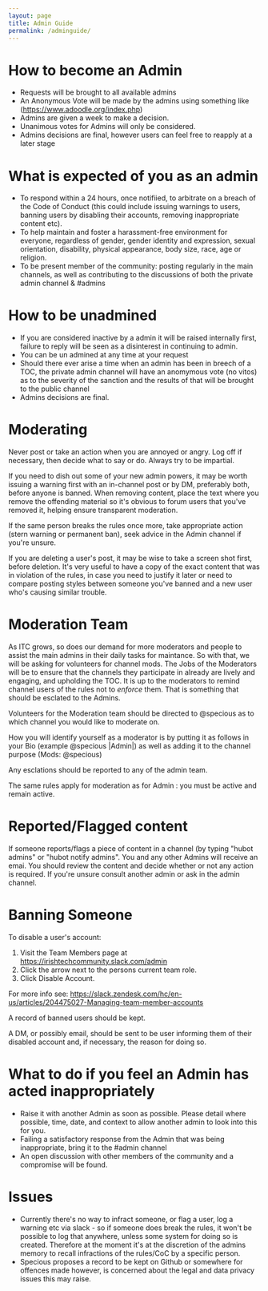 ```yaml
---
layout: page
title: Admin Guide
permalink: /adminguide/
---
```


# How to become an Admin 

- Requests will be brought to all available admins 
- An Anonymous Vote will be made by the admins using something like (https://www.adoodle.org/index.php)
- Admins are given a week to make a decision.
- Unanimous votes for Admins will only be considered. 
- Admins decisions are final, however users can feel free to reapply at a later stage

# What is expected of you as an admin
- To respond within a 24 hours, once notifiied, to arbitrate on a breach of the Code of Conduct (this could include issuing warnings to users, banning users by disabling their accounts, removing inappropriate content etc).
- To help maintain and foster a harassment-free environment for everyone, regardless of gender, gender identity and expression, sexual orientation, disability, physical appearance, body size, race, age or religion.
- To be present member of the community: posting regularly in the main channels, as well as contributing to the discussions of both the private admin channel & #admins

# How to be unadmined

- If you are considered inactive by a admin it will be raised internally first, failure to reply will be seen as a disinterest in continuing to admin.
- You can be un admined at any time at your request
- Should there ever arise a time when an admin has been in breech of a TOC, the private admin channel will have an anomymous vote (no vitos) as to the severity of the sanction and the results of that will be brought to the public channel
- Admins decisions are final.


# Moderating

Never post or take an action when you are annoyed or angry.
Log off if necessary, then decide what to say or do. Always try to be impartial.

If you need to dish out some of your new admin powers, it may be worth issuing a warning first with an in-channel post or by DM, preferably both, before anyone is banned. When removing content, place the text <admin snip> where you remove the offending material so it's obvious to forum users that you've removed it, helping ensure transparent moderation.

If the same person breaks the rules once more, take appropriate action (stern warning or permanent ban), seek advice in the Admin channel if you're unsure. 

If you are deleting a user's post, it may be wise to take a screen shot first, before deletion. It's very useful to have a copy of the exact content that was in violation of the rules, in case you need to justify it later or need to compare posting styles between someone you've banned and a new user who's causing similar trouble.

# Moderation Team

As ITC grows, so does our demand for more moderators and people to assist the main admins in their daily tasks for maintance. So with that, we will be asking for volunteers for channel mods. The Jobs of the Moderators will be to ensure that the channels they participate in already are lively and engaging, and upholding the TOC. It is up to the moderators to remind channel users of the rules not to *enforce* them. That is something that should be esclated to the Admins. 

Volunteers for the Moderation team should be directed to @specious as to which channel you would like to moderate on. 

How you will identify yourself as a moderator is by putting it as follows in your Bio (example @specious |Admin|) as well as adding it to the channel purpose (Mods: @specious)

Any esclations should be reported to any of the admin team. 

The same rules apply for moderation as for Admin : you must be active and remain active.

# Reported/Flagged content

If someone reports/flags a piece of content in a channel (by typing "hubot admins" or "hubot notify admins". You and any other Admins will receive an emai. You should review the content and decide whether or not any action is required. If you're unsure consult another admin or ask in the admin channel.

# Banning Someone

To disable a user's account:

1. Visit the Team Members page at https://irishtechcommunity.slack.com/admin
1. Click the arrow next to the persons current team role.
1. Click Disable Account.

For more info see: https://slack.zendesk.com/hc/en-us/articles/204475027-Managing-team-member-accounts

A record of banned users should be kept.

A DM, or possibly email, should be sent to be user informing them of their disabled account and, if necessary, the reason for doing so.

# What to do if you feel an Admin has acted inappropriately 

- Raise it with another Admin as soon as possible. Please detail where possible, time, date, and context to allow another admin to look into this for you.
- Failing a satisfactory response from the Admin that was being inappropriate, bring it to the #admin channel
- An open discussion with other members of the community and a compromise will be found.

# Issues

- Currently there's no way to infract someone, or flag a user, log a warning etc via slack - so if someone does break the rules, it won't be possible to log that anywhere, unless some system for doing so is created. Therefore at the moment it's at the discretion of the admins memory to recall infractions of the rules/CoC by a specific person.
- Specious proposes a record to be kept on Github or somewhere for offences made however, is concerned about the legal and data privacy issues this may raise.
